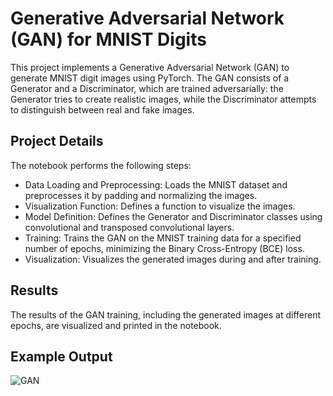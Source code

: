 # Generative Adversarial Network (GAN) for MNIST Digits
This project implements a Generative Adversarial Network (GAN) to generate MNIST digit images using PyTorch. The GAN consists of a Generator and a Discriminator, which are trained adversarially: the Generator tries to create realistic images, while the Discriminator attempts to distinguish between real and fake images.
## Project Details
The notebook performs the following steps:

- Data Loading and Preprocessing: Loads the MNIST dataset and preprocesses it by padding and normalizing the images.
- Visualization Function: Defines a function to visualize the images.
- Model Definition: Defines the Generator and Discriminator classes using convolutional and transposed convolutional layers.
- Training: Trains the GAN on the MNIST training data for a specified number of epochs, minimizing the Binary Cross-Entropy (BCE) loss.
- Visualization: Visualizes the generated images during and after training.
## Results
The results of the GAN training, including the generated images at different epochs, are visualized and printed in the notebook.

## Example Output

![GAN](https://github.com/maryamjbr/GAN/assets/135154626/f1f33087-343d-4337-abe0-af14aca2fd66)



